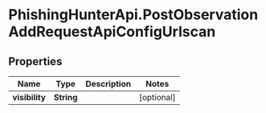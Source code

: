 # PhishingHunterApi.PostObservationAddRequestApiConfigUrlscan

## Properties

Name | Type | Description | Notes
------------ | ------------- | ------------- | -------------
**visibility** | **String** |  | [optional] 



